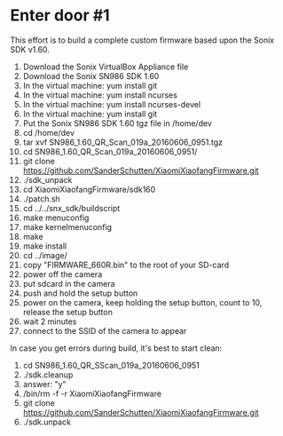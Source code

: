 # Enter door #1

This effort is to build a complete custom firmware based upon the Sonix SDK v1.60.


1. Download the Sonix VirtualBox Appliance file
1. Download the Sonix SN986 SDK 1.60
1. In the virtual machine: yum install git
1. In the virtual machine: yum install ncurses
1. In the virtual machine: yum install ncurses-devel
1. In the virtual machine: yum install git
1. Put the Sonix SN986 SDK 1.60 tgz file in /home/dev
1. cd /home/dev
1. tar xvf SN986_1.60_QR_Scan_019a_20160606_0951.tgz
1. cd SN986_1.60_QR_Scan_019a_20160606_0951/
1. git clone https://github.com/SanderSchutten/XiaomiXiaofangFirmware.git
1. ./sdk_unpack
1. cd XiaomiXiaofangFirmware/sdk160
1. ./patch.sh
1. cd ../../snx_sdk/buildscript
1. make menuconfig
1. make kernelmenuconfig
1. make
1. make install
1. cd ../image/
1. copy "FIRMWARE_660R.bin" to the root of your SD-card
1. power off the camera
1. put sdcard in the camera
1. push and hold the setup button
1. power on the camera, keep holding the setup button, count to 10, release the setup button
1. wait 2 minutes
1. connect to the SSID of the camera to appear

In case you get errors during build, it's best to start clean:
1. cd SN986_1.60_QR_SScan_019a_20160606_0951
1. ./sdk.cleanup
1. answer: "y"
1. /bin/rm -f -r XiaomiXiaofangFirmware
1. git clone https://github.com/SanderSchutten/XiaomiXiaofangFirmware.git
1. ./sdk.unpack
